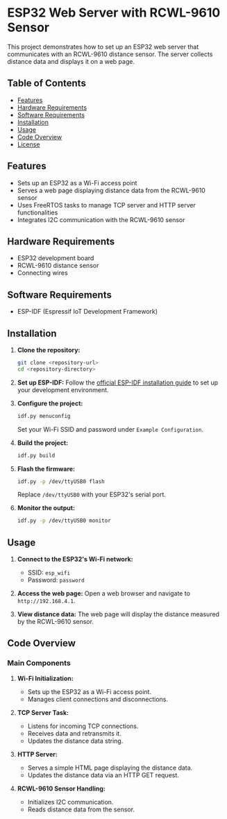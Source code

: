 # ESP32 Web Server with RCWL-9610 Sensor

This project demonstrates how to set up an ESP32 web server that communicates with an RCWL-9610 distance sensor. The server collects distance data and displays it on a web page.

## Table of Contents
- [Features](#features)
- [Hardware Requirements](#hardware-requirements)
- [Software Requirements](#software-requirements)
- [Installation](#installation)
- [Usage](#usage)
- [Code Overview](#code-overview)
- [License](#license)

## Features
- Sets up an ESP32 as a Wi-Fi access point
- Serves a web page displaying distance data from the RCWL-9610 sensor
- Uses FreeRTOS tasks to manage TCP server and HTTP server functionalities
- Integrates I2C communication with the RCWL-9610 sensor

## Hardware Requirements
- ESP32 development board
- RCWL-9610 distance sensor
- Connecting wires

## Software Requirements
- ESP-IDF (Espressif IoT Development Framework)

## Installation
1. **Clone the repository:**
    ```sh
    git clone <repository-url>
    cd <repository-directory>
    ```

2. **Set up ESP-IDF:**
    Follow the [official ESP-IDF installation guide](https://docs.espressif.com/projects/esp-idf/en/latest/esp-idf_get-started/index.html) to set up your development environment.

3. **Configure the project:**
    ```sh
    idf.py menuconfig
    ```
    Set your Wi-Fi SSID and password under `Example Configuration`.

4. **Build the project:**
    ```sh
    idf.py build
    ```

5. **Flash the firmware:**
    ```sh
    idf.py -p /dev/ttyUSB0 flash
    ```
    Replace `/dev/ttyUSB0` with your ESP32's serial port.

6. **Monitor the output:**
    ```sh
    idf.py -p /dev/ttyUSB0 monitor
    ```

## Usage
1. **Connect to the ESP32's Wi-Fi network:**
   - SSID: `esp_wifi`
   - Password: `password`

2. **Access the web page:**
   Open a web browser and navigate to `http://192.168.4.1`.

3. **View distance data:**
   The web page will display the distance measured by the RCWL-9610 sensor.

## Code Overview

### Main Components
1. **Wi-Fi Initialization:**
    - Sets up the ESP32 as a Wi-Fi access point.
    - Manages client connections and disconnections.

2. **TCP Server Task:**
    - Listens for incoming TCP connections.
    - Receives data and retransmits it.
    - Updates the distance data string.

3. **HTTP Server:**
    - Serves a simple HTML page displaying the distance data.
    - Updates the distance data via an HTTP GET request.

4. **RCWL-9610 Sensor Handling:**
    - Initializes I2C communication.
    - Reads distance data from the sensor.
